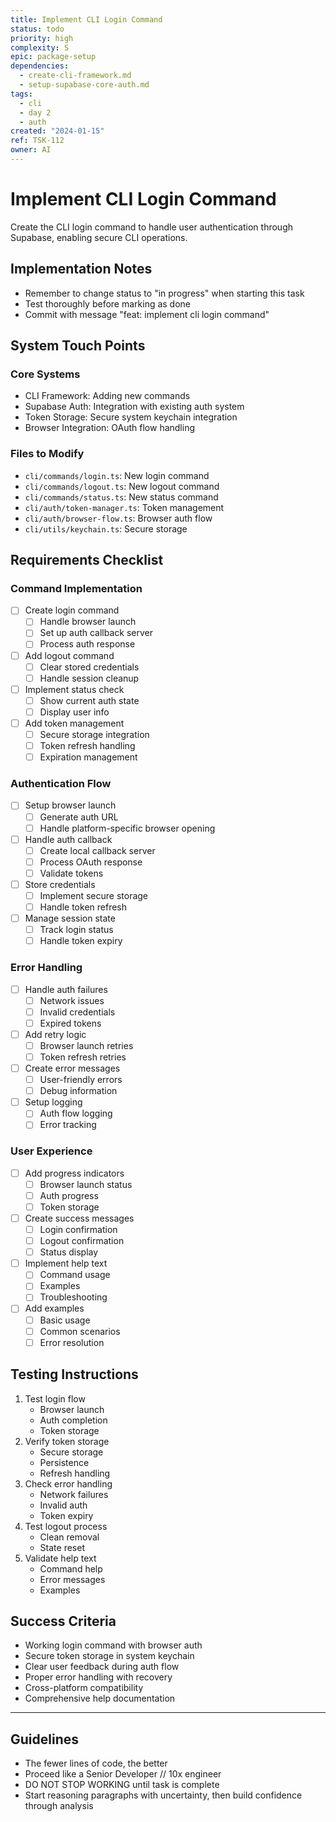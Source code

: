 ```yaml
---
title: Implement CLI Login Command
status: todo
priority: high
complexity: S
epic: package-setup
dependencies:
  - create-cli-framework.md
  - setup-supabase-core-auth.md
tags:
  - cli
  - day 2
  - auth
created: "2024-01-15"
ref: TSK-112
owner: AI
---
```


# Implement CLI Login Command

Create the CLI login command to handle user authentication through Supabase, enabling secure CLI operations.

## Implementation Notes

- Remember to change status to "in progress" when starting this task
- Test thoroughly before marking as done
- Commit with message "feat: implement cli login command"

## System Touch Points

### Core Systems
- CLI Framework: Adding new commands
- Supabase Auth: Integration with existing auth system
- Token Storage: Secure system keychain integration
- Browser Integration: OAuth flow handling

### Files to Modify
- `cli/commands/login.ts`: New login command
- `cli/commands/logout.ts`: New logout command
- `cli/commands/status.ts`: New status command
- `cli/auth/token-manager.ts`: Token management
- `cli/auth/browser-flow.ts`: Browser auth flow
- `cli/utils/keychain.ts`: Secure storage

## Requirements Checklist

### Command Implementation
- [ ] Create login command
  - [ ] Handle browser launch
  - [ ] Set up auth callback server
  - [ ] Process auth response
- [ ] Add logout command
  - [ ] Clear stored credentials
  - [ ] Handle session cleanup
- [ ] Implement status check
  - [ ] Show current auth state
  - [ ] Display user info
- [ ] Add token management
  - [ ] Secure storage integration
  - [ ] Token refresh handling
  - [ ] Expiration management

### Authentication Flow
- [ ] Setup browser launch
  - [ ] Generate auth URL
  - [ ] Handle platform-specific browser opening
- [ ] Handle auth callback
  - [ ] Create local callback server
  - [ ] Process OAuth response
  - [ ] Validate tokens
- [ ] Store credentials
  - [ ] Implement secure storage
  - [ ] Handle token refresh
- [ ] Manage session state
  - [ ] Track login status
  - [ ] Handle token expiry

### Error Handling
- [ ] Handle auth failures
  - [ ] Network issues
  - [ ] Invalid credentials
  - [ ] Expired tokens
- [ ] Add retry logic
  - [ ] Browser launch retries
  - [ ] Token refresh retries
- [ ] Create error messages
  - [ ] User-friendly errors
  - [ ] Debug information
- [ ] Setup logging
  - [ ] Auth flow logging
  - [ ] Error tracking

### User Experience
- [ ] Add progress indicators
  - [ ] Browser launch status
  - [ ] Auth progress
  - [ ] Token storage
- [ ] Create success messages
  - [ ] Login confirmation
  - [ ] Logout confirmation
  - [ ] Status display
- [ ] Implement help text
  - [ ] Command usage
  - [ ] Examples
  - [ ] Troubleshooting
- [ ] Add examples
  - [ ] Basic usage
  - [ ] Common scenarios
  - [ ] Error resolution

## Testing Instructions

1. Test login flow
   - Browser launch
   - Auth completion
   - Token storage
2. Verify token storage
   - Secure storage
   - Persistence
   - Refresh handling
3. Check error handling
   - Network failures
   - Invalid auth
   - Token expiry
4. Test logout process
   - Clean removal
   - State reset
5. Validate help text
   - Command help
   - Error messages
   - Examples

## Success Criteria

- Working login command with browser auth
- Secure token storage in system keychain
- Clear user feedback during auth flow
- Proper error handling with recovery
- Cross-platform compatibility
- Comprehensive help documentation

---

## Guidelines
- The fewer lines of code, the better
- Proceed like a Senior Developer // 10x engineer
- DO NOT STOP WORKING until task is complete
- Start reasoning paragraphs with uncertainty, then build confidence through analysis
